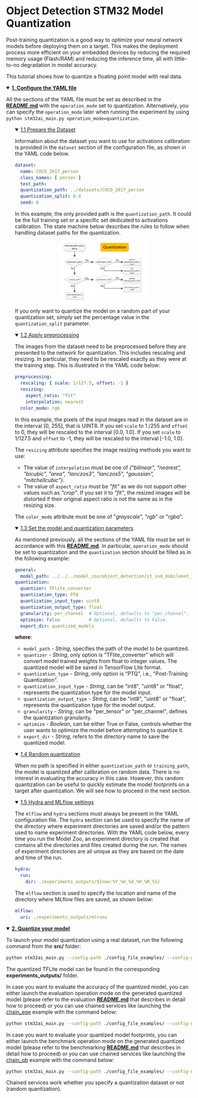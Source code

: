 # Object Detection STM32 Model Quantization

Post-training quantization is a good way to optimize your neural network models before deploying them on a target. This makes the deployment process more efficient on your embedded devices by reducing the required memory usage (Flash/RAM) and reducing the inference time, all with little-to-no degradation in model accuracy.

This tutorial shows how to quantize a floating point model with real data.


<details open><summary><a href="#1"><b>1. Configure the YAML file</b></a></summary><a id="1"></a>

All the sections of the YAML file must be set as described in the **[README.md](../README.md)** with the `operation_mode` set to quantization. Alternatively, you can specify the `operation_mode` later when running the experiment by using `python stm32ai_main.py operation_mode=quantization`.

<ul><details open><summary><a href="#1-1">1.1 Prepare the Dataset</a></summary><a id="1-1"></a>

Information about the dataset you want to use for activations calibration is provided in the `dataset` section of the configuration file, as shown in the YAML code below.

```yaml
dataset:
  name: COCO_2017_person
  class_names: [ person ]
  test_path:
  quantization_path: ../datasets/COCO_2017_person
  quantization_split: 0.4
  seed: 0
```

In this example, the only provided path is the `quantization_path`. It could be the full training set or a specific set dedicated to activations calibration. The state machine below describes the rules to follow when handling dataset paths for the quantization.
<div align="center" style="width:50%; margin: auto;">

![plot](../../../common/doc/img/state_machine_quantization.JPG)
</div>

If you only want to quantize the model on a random part of your quantization set, simply set the percentage value in the `quantization_split` parameter.

</details></ul>
<ul><details open><summary><a href="#1-2">1.2 Apply preprocessing</a></summary><a id="1-2"></a>

The images from the dataset need to be preprocessed before they are presented to the network for quantization. This includes rescaling and resizing. In particular, they need to be rescaled exactly as they were at the training step. This is illustrated in the YAML code below:

```yaml
preprocessing:
  rescaling: { scale: 1/127.5, offset: -1 }
  resizing:
    aspect_ratio: "fit"
    interpolation: nearest
  color_mode: rgb
```

In this example, the pixels of the input images read in the dataset are in the interval [0, 255], that is UINT8. If you set `scale` to 1./255 and `offset` to 0, they will be rescaled to the interval [0.0, 1.0]. If you set `scale` to 1/127.5 and `offset` to -1, they will be rescaled to the interval [-1.0, 1.0].

The `resizing` attribute specifies the image resizing methods you want to use:

- The value of `interpolation` must be one of *{"bilinear", "nearest", "bicubic", "area", "lanczos3", "lanczos5", "gaussian", "mitchellcubic"}*.
- The value of `aspect_ratio` must be *"fit"* as we do not support other values such as *"crop"*. If you set it to *"fit"*, the resized images will be distorted if their original aspect ratio is not the same as in the resizing size.

The `color_mode` attribute must be one of "*grayscale*", "*rgb*" or "*rgba*".

</details></ul>
<ul><details open><summary><a href="#1-3">1.3 Set the model and quantization parameters</a></summary><a id="1-3"></a>

As mentioned previously, all the sections of the YAML file must be set in accordance with this **[README.md](../README.md)**. In particular, `operation_mode` should be set to quantization and the `quantization` section should be filled as in the following example:

```yaml
general:
  model_path: ../../../model_zoo/object_detection/st_ssd_mobilenet_v1/ST_pretrainedmodel_public_dataset/COCO/ssd_mobilenet_v1_0.25_224/ssd_mobilenet_v1_0.25_224.h5
quantization:
  quantizer: TFlite_converter
  quantization_type: PTQ
  quantization_input_type: uint8
  quantization_output_type: float
  granularity: per_channel  # Optional, defaults to "per_channel".
  optimize: False           # Optional, defaults to False.
  export_dir: quantized_models
```

**where**:

- `model_path` - *String*, specifies the path of the model to be quantized.
- `quantizer` - *String*, only option is "TFlite_converter" which will convert model trained weights from float to integer values. The quantized model will be saved in TensorFlow Lite format.
- `quantization_type` - *String*, only option is "PTQ", i.e., "Post-Training Quantization".
- `quantization_input_type` - *String*, can be "int8", "uint8" or "float", represents the quantization type for the model input.
- `quantization_output_type` - *String*, can be "int8", "uint8" or "float", represents the quantization type for the model output.
- `granularity` - *String*, can be "per_tensor" or "per_channel", defines the quantization granularity.
- `optimize` - *Boolean*, can be either True or False, controls whether the user wants to optimize the model before attempting to quantize it.
- `export_dir` - *String*, refers to the directory name to save the quantized model.

</details></ul>
<ul><details open><summary><a href="#1-4">1.4 Random quantization</a></summary><a id="1-4"></a>

When no path is specified in either `quantization_path` or `training_path`, the model is quantized after calibration on random data. There is no interest in evaluating the accuracy in this case. However, this random quantization can be useful to quickly estimate the model footprints on a target after quantization. We will see how to proceed in the next section.

</details></ul>
<ul><details open><summary><a href="#1-5">1.5 Hydra and MLflow settings</a></summary><a id="1-5"></a>

The `mlflow` and `hydra` sections must always be present in the YAML configuration file. The `hydra` section can be used to specify the name of the directory where experiment directories are saved and/or the pattern used to name experiment directories. With the YAML code below, every time you run the Model Zoo, an experiment directory is created that contains all the directories and files created during the run. The names of experiment directories are all unique as they are based on the date and time of the run.

```yaml
hydra:
  run:
    dir: ./experiments_outputs/${now:%Y_%m_%d_%H_%M_%S}
```

The `mlflow` section is used to specify the location and name of the directory where MLflow files are saved, as shown below:

```yaml
mlflow:
  uri: ./experiments_outputs/mlruns
```

</details></ul>
</details>
<details open><summary><a href="#2"><b>2. Quantize your model</b></a></summary><a id="2"></a>

To launch your model quantization using a real dataset, run the following command from the **src/** folder:

```bash
python stm32ai_main.py --config-path ./config_file_examples/ --config-name quantization_config.yaml
```

The quantized TFLite model can be found in the corresponding **experiments_outputs/** folder.

In case you want to evaluate the accuracy of the quantized model, you can either launch the evaluation operation mode on the generated quantized model (please refer to the evaluation **[README.md](../evaluation/README.md)** that describes in detail how to proceed) or you can use chained services like launching the [chain_eqe](../config_file_examples/chain_eqe_config.yaml) example with the command below:

```bash
python stm32ai_main.py --config-path ./config_file_examples/ --config-name chain_eqe_config.yaml
```

In case you want to evaluate your quantized model footprints, you can either launch the benchmark operation mode on the generated quantized model (please refer to the benchmarking **[README.md](../benchmarking/README.md)** that describes in detail how to proceed) or you can use chained services like launching the [chain_qb](../config_file_examples/chain_qb_config.yaml) example with the command below:

```bash
python stm32ai_main.py --config-path ./config_file_examples/ --config-name chain_qb_config.yaml
```

Chained services work whether you specify a quantization dataset or not (random quantization).

</details>
